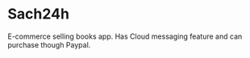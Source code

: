 # Sach24h
 E-commerce selling books app.
Has Cloud messaging feature and can purchase though Paypal.
